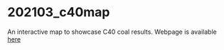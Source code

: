 # 202103_c40map
An interactive map to showcase C40 coal results. Webpage is available [here](https://energyandcleanair.github.io/202103_c40map/) 
